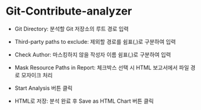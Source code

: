 # Git-Contribute-analyzer


- Git Directory: 분석할 Git 저장소의 루트 경로 입력

- Third-party paths to exclude: 제외할 경로를 쉼표(,)로 구분하여 입력

- Check Author: 마스킹하지 않을 작성자 이름 쉼표(,)로 구분하여 입력

- Mask Resource Paths in Report: 체크박스 선택 시 HTML 보고서에서 파일 경로 모자이크 처리

- Start Analysis 버튼 클릭

- HTML로 저장: 분석 완료 후 Save as HTML Chart 버튼 클릭

